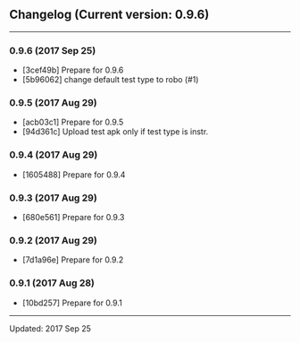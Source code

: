 ## Changelog (Current version: 0.9.6)

-----------------

### 0.9.6 (2017 Sep 25)

* [3cef49b] Prepare for 0.9.6
* [5b96062] change default test type to robo (#1)

### 0.9.5 (2017 Aug 29)

* [acb03c1] Prepare for 0.9.5
* [94d361c] Upload test apk only if test type is instr.

### 0.9.4 (2017 Aug 29)

* [1605488] Prepare for 0.9.4

### 0.9.3 (2017 Aug 29)

* [680e561] Prepare for 0.9.3

### 0.9.2 (2017 Aug 29)

* [7d1a96e] Prepare for 0.9.2

### 0.9.1 (2017 Aug 28)

* [10bd257] Prepare for 0.9.1

-----------------

Updated: 2017 Sep 25